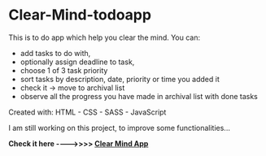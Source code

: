 # Clear-Mind-todoapp
This is to do app which help you clear the mind. 
You can:
* add tasks to do with,
* optionally assign deadline to task,
* choose 1 of 3 task priority
* sort tasks by description, date, priority or time you added it
* check it -> move to archival list
* observe all the progress you have made in archival list with done tasks

Created with:
HTML - CSS - SASS - JavaScript 

I am still working on this project, to improve some functionalities...

**Check it here ---->>>> [Clear Mind App](https://clear-mind.netlify.app/)** 

